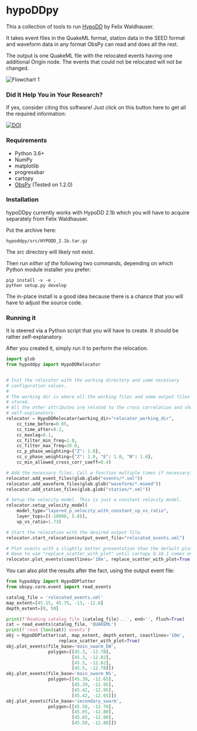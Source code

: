 # hypoDDpy

This a collection of tools to run
[HypoDD](http://www.ldeo.columbia.edu/~felixw/hypoDD.html) by Felix Waldhauser.

It takes event files in the QuakeML format, station data in the SEED format and
waveform data in any format ObsPy can read and does all the rest.

The output is one QuakeML file with the relocated events having one additional
Origin node. The events that could not be relocated will not be changed.

![Flowchart 1](https://raw.github.com/krischer/hypoDDpy/master/img/flowchart.png)

### Did It Help You in Your Research?

If yes, consider citing this software! Just click on this button here to get all the required information:

[![DOI](https://zenodo.org/badge/doi/10.5281/zenodo.18907.svg)](http://dx.doi.org/10.5281/zenodo.18907)


### Requirements

* Python 3.6+
* NumPy
* matplotlib
* progressbar
* cartopy
* [ObsPy](http://obspy.org) (Tested on 1.2.0)

### Installation
hypoDDpy currently works with HypoDD 2.1b which you will have to acquire
separately from Felix Waldhauser.

Put the archive here:
```
hypoddpy/src/HYPODD_2.1b.tar.gz
```
The src directory will likely not exist.

Then run *either of the* following two commands, depending on which Python module installer you prefer:
```
pip install -v -e .
python setup.py develop
```

The in-place install is a good idea because there is a chance that you will
have to adjust the source code.


### Running it

It is steered via a Python script that you will have to create. It should be
rather self-explanatory.

After you created it, simply run it to perform the relocation.

```python
import glob
from hypoddpy import HypoDDRelocator


# Init the relocator with the working directory and some necessary
# configuration values.
#
# The working dir is where all the working files and some output files will be
# stored.
# All the other attributes are related to the cross correlation and should be
# self-explanatory.
relocator = HypoDDRelocator(working_dir="relocator_working_dir",
    cc_time_before=0.05,
    cc_time_after=0.2,
    cc_maxlag=0.1,
    cc_filter_min_freq=1.0,
    cc_filter_max_freq=20.0,
    cc_p_phase_weighting={"Z": 1.0},
    cc_s_phase_weighting={"Z": 1.0, "E": 1.0, "N": 1.0},
    cc_min_allowed_cross_corr_coeff=0.4)

# Add the necessary files. Call a function multiple times if necessary.
relocator.add_event_files(glob.glob("events/*.xml"))
relocator.add_waveform_files(glob.glob("waveform/*.mseed"))
relocator.add_station_files(glob.glob("station/*.xml"))

# Setup the velocity model. This is just a constant velocity model.
relocator.setup_velocity_model(
    model_type="layered_p_velocity_with_constant_vp_vs_ratio",
    layer_tops=[(-10000, 5.8)],
    vp_vs_ratio=1.73)

# Start the relocation with the desired output file.
relocator.start_relocation(output_event_file="relocated_events.xml")

# Plot events with a slightly better presentation than the default plots
# Have to use "replace_scatter_with_plot" until cartopy 0.18.1 comes out
relocator.plot_events(coastlines='10m', replace_scatter_with_plot=True)
```

You can also plot the results after the fact, using the output event file:
```python
from hypoddpy import HypoDDPlotter
from obspy.core.event import read_events

catalog_file = 'relocated_events.xml'
map_extent=[45.15, 45.75, -13, -12.6]
depth_extent=[0, 50]

print(f'Reading catalog file {catalog_file}...', end='', flush=True)
cat = read_events(catalog_file, 'QUAKEML')
print(f'read {len(cat)} events')
obj = HypoDDPlotter(cat, map_extent, depth_extent, coastlines='10m',
                    replace_scatter_with_plot=True)
obj.plot_events(file_base='main_swarm_EW',
                polygon=[[45.3, -12.78],
                         [45.3, -12.82],
                         [45.5, -12.82],
                         [45.5, -12.78]])
obj.plot_events(file_base='main_swarm_NS',
                polygon=[[45.39, -12.65],
                         [45.39, -12.95],
                         [45.42, -12.95],
                         [45.42, -12.65]])
obj.plot_events(file_base='secondary_swarm',
                polygon=[[45.50, -12.70],
                         [45.65, -12.80],
                         [45.65, -12.90],
                         [45.50, -12.80]])
```
